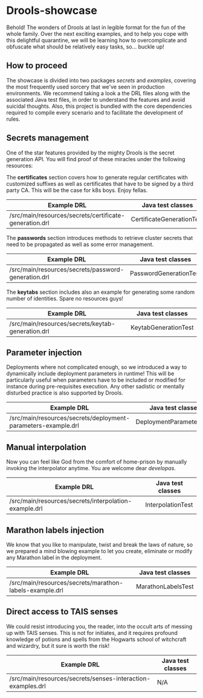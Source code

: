 # Drools-showcase

Behold! The wonders of Drools at last in legible format for the fun of the whole family. Over the next exciting examples, and to help you cope with this delightful quarantine, we will be learning how to overcomplicate and obfuscate what should be relatively easy tasks, so... buckle up!

## How to proceed

The showcase is divided into two packages *secrets* and *examples*, covering the most frequently used sorcery that we've seen in production environments. We recommend taking a look a the DRL files along with the associated Java test files, in order to understand the features and avoid suicidal thoughts. Also, this project is bundled with the core dependencies required to compile every scenario and to facilitate the development of rules.

## Secrets management

One of the star features provided by the mighty Drools is the secret generation API. You will find proof of these miracles under the following resources:

The **certificates** section covers how to generate regular certificates with customized suffixes as well as certificates that have to be signed by a third party CA. This will be the case for k8s boys. Enjoy fellas.

| Example DRL | Java test classes |
|--------------------------------------------------------|---------------------------|
| /src/main/resources/secrets/certificate-generation.drl | CertificateGenerationTest |

The **passwords** section introduces methods to retrieve cluster secrets that need to be propagated as well as some error management.

| Example DRL | Java test classes |
|-----------------------------------------------------|------------------------|
| /src/main/resources/secrets/password-generation.drl | PasswordGenerationTest |

The **keytabs** section includes also an example for generating some random number of identities. Spare no resources guys!

| Example DRL | Java test classes |
|---------------------------------------------------|----------------------|
| /src/main/resources/secrets/keytab-generation.drl | KeytabGenerationTest |

## Parameter injection

Deployments where not complicated enough, so we introduced a way to dynamically include deployment parameters in runtime! This will be particularly useful when parameters have to be included or modified for instance during pre-requisites execution. Any other sadistic or mentally disturbed practice is also supported by Drools.

| Example DRL | Java test classes |
|---------------------------------------------------------------|--------------------------|
| /src/main/resources/secrets/deployment-parameters-example.drl | DeploymentParametersTest |

## Manual interpolation

Now you can feel like God from the comfort of home-prison by manually invoking the interpolator anytime. You are welcome dear *developas*.

| Example DRL | Java test classes |
|-------------------------------------------------------|-------------------|
| /src/main/resources/secrets/interpolation-example.drl | InterpolationTest |

## Marathon labels injection

We know that you like to manipulate, twist and break the laws of nature, so we prepared a mind blowing example to let you create, eliminate or modify any Marathon label in the deployment.

| Example DRL | Java test classes |
|---------------------------------------------------------|--------------------|
| /src/main/resources/secrets/marathon-labels-example.drl | MarathonLabelsTest |

## Direct access to TAIS senses

We could resist introducing you, the reader, into the occult arts of messing up with TAIS senses. This is not for initiates, and it requires profound knowledge of potions and spells from the Hogwarts school of witchcraft and wizardry, but it sure is worth the risk!

| Example DRL | Java test classes |
|-------------------------------------------------------------|-------------------|
| /src/main/resources/secrets/senses-interaction-examples.drl | N/A |
